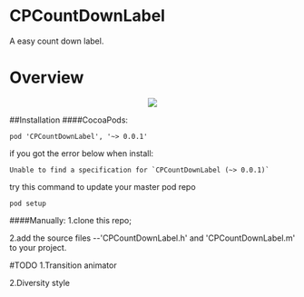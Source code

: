 # CPCountDownLabel
A easy count down label.

# Overview
<p align="center"><img src="https://github.com/mingweizhang/CPCountDownLabel/blob/master/Demo.gif?raw=true"/></p>

##Installation
####CocoaPods:
```
pod 'CPCountDownLabel', '~> 0.0.1'
```

if you got the error below when install:


```
Unable to find a specification for `CPCountDownLabel (~> 0.0.1)`
```
try this command to update your master pod repo

```
pod setup
```

####Manually:
1.clone this repo;

2.add the source files --'CPCountDownLabel.h' and 'CPCountDownLabel.m' to your project.

#TODO
1.Transition animator

2.Diversity style
